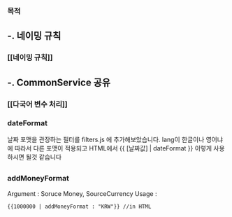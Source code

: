 
### 목적

## -. 네이밍 규칙
### [[네이밍 규칙]]


## -. CommonService 공유
### [[다국어 변수 처리]]



### dateFormat
날짜 포맷을 관장하는 필터를 filters.js 에 추가해보았습니다. lang이 한글이나 영어냐에 따라서 다른 포맷이 적용되고 HTML에서 {{ [날짜값]  | dateFormat }} 이렇게 사용하시면 될것 같습니다
##

### addMoneyFormat
Argument : Soruce Money, SourceCurrency
Usage :
```html
{{1000000 | addMoneyFormat : "KRW"}} //in HTML
```
